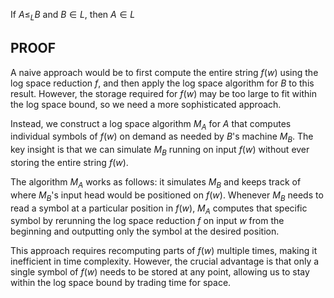 If $A \leq_L B$ and $B \in L$, then $A \in L$

## PROOF

 A naive approach would be to first compute the entire string $f(w)$ using the log space reduction $f$, and then apply the log space algorithm for $B$ to this result. However, the storage required for $f(w)$ may be too large to fit within the log space bound, so we need a more sophisticated approach.

Instead, we construct a log space algorithm $M_A$ for $A$ that computes individual symbols of $f(w)$ on demand as needed by $B$'s machine $M_B$. The key insight is that we can simulate $M_B$ running on input $f(w)$ without ever storing the entire string $f(w)$.

The algorithm $M_A$ works as follows: it simulates $M_B$ and keeps track of where $M_B$'s input head would be positioned on $f(w)$. Whenever $M_B$ needs to read a symbol at a particular position in $f(w)$, $M_A$ computes that specific symbol by rerunning the log space reduction $f$ on input $w$ from the beginning and outputting only the symbol at the desired position.

This approach requires recomputing parts of $f(w)$ multiple times, making it inefficient in time complexity. However, the crucial advantage is that only a single symbol of $f(w)$ needs to be stored at any point, allowing us to stay within the log space bound by trading time for space.
